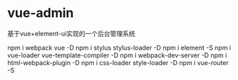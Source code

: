 # vue-admin
基于vue+element-ui实现的一个后台管理系统

npm i webpack vue -D
npm i stylus stylus-loader -D
npm i element -S
npm i vue-loader vue-template-compiler -D
npm i webpack-dev-server -D
npm i html-webpack-plugin -D
npm i css-loader style-loader -D
npm i vue-router -S
